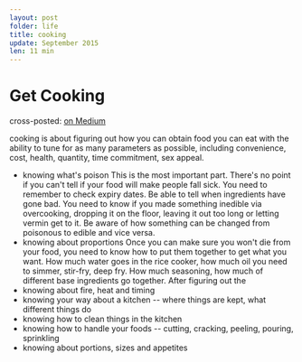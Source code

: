 ```yaml
---
layout: post
folder: life
title: cooking
update: September 2015
len: 11 min
---
```

# Get Cooking
<div class="essay-subtext">cross-posted: <a href="https://medium.com/@keerthiko/toys-to-games-25d35b40425d">on Medium</a></div>

cooking is about figuring out how you can obtain food you can eat with the ability to tune for as many parameters as possible, including convenience, cost, health, quantity, time commitment, sex appeal.
- knowing what's poison
This is the most important part. There's no point if you can't tell if your food will make people fall sick. You need to remember to check expiry dates. Be able to tell when ingredients have gone bad. You need to know if you made something inedible via overcooking, dropping it on the floor, leaving it out too long or letting vermin get to it. Be aware of how something can be changed from poisonous to edible and vice versa.
- knowing about proportions
Once you can make sure you won't die from your food, you need to know how to put them together to get what you want. How much water goes in the rice cooker, how much oil you need to simmer, stir-fry, deep fry. How much seasoning, how much of different base ingredients go together. After figuring out the 
- knowing about fire, heat and timing
- knowing your way about a kitchen -- where things are kept, what different things do
- knowing how to clean things in the kitchen
- knowing how to handle your foods -- cutting, cracking, peeling, pouring, sprinkling
- knowing about portions, sizes and appetites